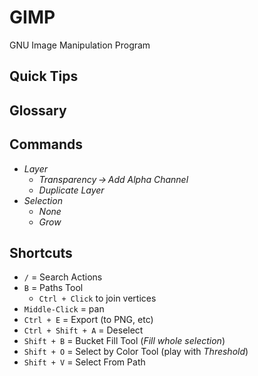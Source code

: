 # GIMP

GNU Image Manipulation Program

## Quick Tips

## Glossary

## Commands

* _Layer_
  * _Transparency → Add Alpha Channel_
  * _Duplicate Layer_
* _Selection_
  * _None_
  * _Grow_

## Shortcuts

* `/` = Search Actions
* `B` = Paths Tool
  * `Ctrl + Click` to join vertices
* `Middle-Click` = pan
* `Ctrl + E` = Export (to PNG, etc)
* `Ctrl + Shift + A` = Deselect
* `Shift + B` = Bucket Fill Tool (_Fill whole selection_)
* `Shift + O` = Select by Color Tool (play with _Threshold_)
* `Shift + V` = Select From Path
